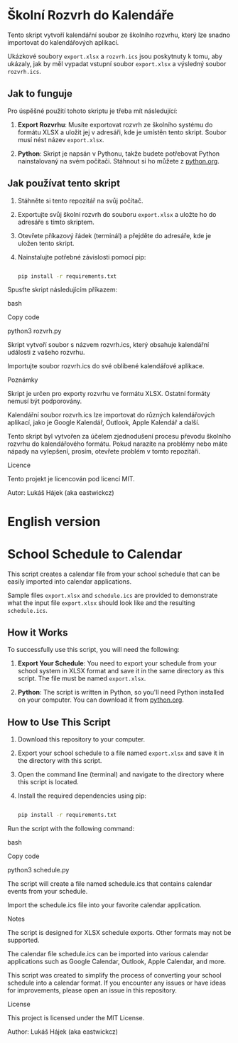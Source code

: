 # Školní Rozvrh do Kalendáře


Tento skript vytvoří kalendářní soubor ze školního rozvrhu, který lze snadno importovat do kalendářových aplikací.


Ukázkové soubory `export.xlsx` a `rozvrh.ics` jsou poskytnuty k tomu, aby ukázaly, jak by měl vypadat vstupní soubor `export.xlsx` a výsledný soubor `rozvrh.ics`.


## Jak to funguje


Pro úspěšné použití tohoto skriptu je třeba mít následující:


1. **Export Rozvrhu**: Musíte exportovat rozvrh ze školního systému do formátu XLSX a uložit jej v adresáři, kde je umístěn tento skript. Soubor musí nést název `export.xlsx`.


2. **Python**: Skript je napsán v Pythonu, takže budete potřebovat Python nainstalovaný na svém počítači. Stáhnout si ho můžete z [python.org](https://www.python.org/).


## Jak používat tento skript


1. Stáhněte si tento repozitář na svůj počítač.


2. Exportujte svůj školní rozvrh do souboru `export.xlsx` a uložte ho do adresáře s tímto skriptem.


3. Otevřete příkazový řádek (terminál) a přejděte do adresáře, kde je uložen tento skript.


4. Nainstalujte potřebné závislosti pomocí pip:


   ```bash

   pip install -r requirements.txt

Spusťte skript následujícím příkazem:


bash

Copy code

python3 rozvrh.py

Skript vytvoří soubor s názvem rozvrh.ics, který obsahuje kalendářní události z vašeho rozvrhu.


Importujte soubor rozvrh.ics do své oblíbené kalendářové aplikace.


Poznámky

Skript je určen pro exporty rozvrhu ve formátu XLSX. Ostatní formáty nemusí být podporovány.


Kalendářní soubor rozvrh.ics lze importovat do různých kalendářových aplikací, jako je Google Kalendář, Outlook, Apple Kalendář a další.


Tento skript byl vytvořen za účelem zjednodušení procesu převodu školního rozvrhu do kalendářového formátu. Pokud narazíte na problémy nebo máte nápady na vylepšení, prosím, otevřete problém v tomto repozitáři.


Licence

Tento projekt je licencován pod licencí MIT.


Autor: Lukáš Hájek (aka eastwickcz)


# English version

# School Schedule to Calendar


This script creates a calendar file from your school schedule that can be easily imported into calendar applications.


Sample files `export.xlsx` and `schedule.ics` are provided to demonstrate what the input file `export.xlsx` should look like and the resulting `schedule.ics`.


## How it Works


To successfully use this script, you will need the following:


1. **Export Your Schedule**: You need to export your schedule from your school system in XLSX format and save it in the same directory as this script. The file must be named `export.xlsx`.


2. **Python**: The script is written in Python, so you'll need Python installed on your computer. You can download it from [python.org](https://www.python.org/).


## How to Use This Script


1. Download this repository to your computer.


2. Export your school schedule to a file named `export.xlsx` and save it in the directory with this script.


3. Open the command line (terminal) and navigate to the directory where this script is located.


4. Install the required dependencies using pip:


   ```bash

   pip install -r requirements.txt

Run the script with the following command:


bash

Copy code

python3 schedule.py

The script will create a file named schedule.ics that contains calendar events from your schedule.


Import the schedule.ics file into your favorite calendar application.


Notes

The script is designed for XLSX schedule exports. Other formats may not be supported.


The calendar file schedule.ics can be imported into various calendar applications such as Google Calendar, Outlook, Apple Calendar, and more.


This script was created to simplify the process of converting your school schedule into a calendar format. If you encounter any issues or have ideas for improvements, please open an issue in this repository.


License

This project is licensed under the MIT License.


Author: Lukáš Hájek (aka eastwickcz)
